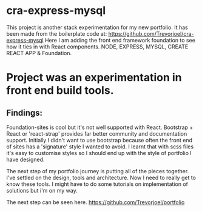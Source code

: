 # cra-express-mysql

This project is another stack experimentation for my new portfolio. It has been made from the boilerplate code at: https://github.com/Trevorjoel/cra-express-mysql
Here I am adding the front end framework foundation to see how it ties in with React components.
NODE, EXPRESS, MYSQL, CREATE REACT APP & Foundation.


# Project was an experimentation in front end build tools.
## Findings:
Foundation-sites is cool but it's not well supported with React. 
Bootstrap + React or 'react-strap' provides far better community and documentation support.
Initially I didn't want to use bootstrap because often the front end of sites has a 'signature' style I wanted to avoid. 
I learnt that with scss files it's easy to customise styles so I should end up with the style of portfolio I have designed.

The next step of my portfolio journey is putting all of the pieces together.
I've settled on the design, tools and architecture. Now I need to really get to know these tools.
I might have to do some tutorials on implementation of solutions but i'm on my way.

The next step can be seen here.
https://github.com/Trevorjoel/portfolio
